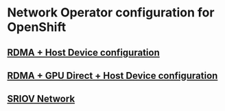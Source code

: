 # Network Operator configuration for OpenShift

## [RDMA + Host Device configuration](./rdma-hostdevice.md)

## [RDMA + GPU Direct + Host Device configuration](./rdma-gpudirect-hostdevice.md)

## [SRIOV Network](./sriov-network.md)